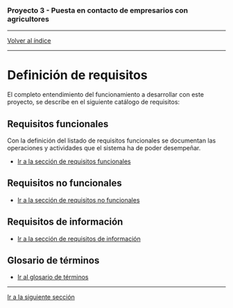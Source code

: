 ### Proyecto 3 - Puesta en contacto de empresarios con agricultores

---

[Volver al índice](../README.md)


---

# Definición de requisitos

El completo entendimiento del funcionamiento a desarrollar con este proyecto, se describe en el siguiente catálogo de requisitos:


## Requisitos funcionales

Con la definición del listado de requisitos funcionales se documentan las operaciones y actividades que el sistema ha de poder desempeñar.

* [Ir a la sección de requisitos funcionales](./021-requirement-f.md)

## Requisitos no funcionales

* [Ir a la sección de requisitos no funcionales](./022-requirement-nf.md)

## Requisitos de información

* [Ir a la sección de requisitos de información](./023-requirement-i.md)

## Glosario de términos

* [Ir al glosario de términos](./024-glossary.md)

---

[Ir a la siguiente sección](./03-)
